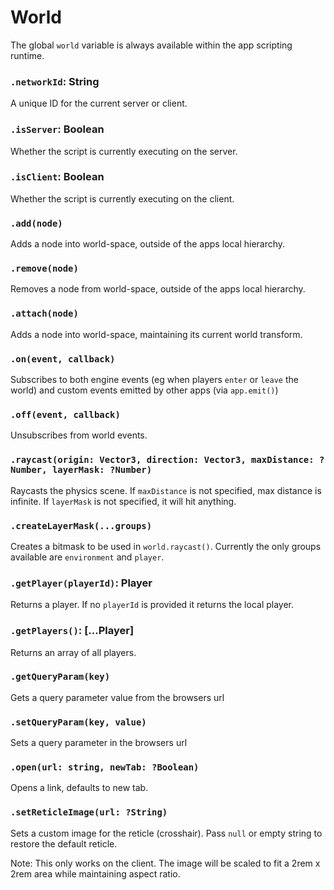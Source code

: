 # World

The global `world` variable is always available within the app scripting runtime.

### `.networkId`: String

A unique ID for the current server or client.

### `.isServer`: Boolean

Whether the script is currently executing on the server.

### `.isClient`: Boolean

Whether the script is currently executing on the client.

### `.add(node)`

Adds a node into world-space, outside of the apps local hierarchy.

### `.remove(node)`

Removes a node from world-space, outside of the apps local hierarchy.

### `.attach(node)`

Adds a node into world-space, maintaining its current world transform.

### `.on(event, callback)`

Subscribes to both engine events (eg when players `enter` or `leave` the world) and custom events emitted by other apps (via `app.emit()`)

### `.off(event, callback)`

Unsubscribes from world events.

### `.raycast(origin: Vector3, direction: Vector3, maxDistance: ?Number, layerMask: ?Number)`

Raycasts the physics scene.
If `maxDistance` is not specified, max distance is infinite.
If `layerMask` is not specified, it will hit anything.

### `.createLayerMask(...groups)`

Creates a bitmask to be used in `world.raycast()`.
Currently the only groups available are `environment` and `player`.

### `.getPlayer(playerId)`: Player

Returns a player. If no `playerId` is provided it returns the local player.

### `.getPlayers()`: [...Player]

Returns an array of all players.

### `.getQueryParam(key)`

Gets a query parameter value from the browsers url

### `.setQueryParam(key, value)`

Sets a query parameter in the browsers url

### `.open(url: string, newTab: ?Boolean)`

Opens a link, defaults to new tab.

### `.setReticleImage(url: ?String)`

Sets a custom image for the reticle (crosshair). Pass `null` or empty string to restore the default reticle.

Note: This only works on the client. The image will be scaled to fit a 2rem x 2rem area while maintaining aspect ratio.
